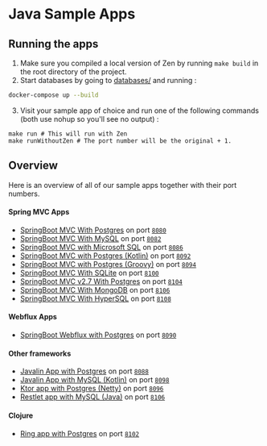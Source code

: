 # Java Sample Apps

## Running the apps
1. Make sure you compiled a local version of Zen by running `make build` in the root directory of the project.
2. Start databases by going to [databases/](./databases/) and running :
```bash
docker-compose up --build
```
3. Visit your sample app of choice and run one of the following commands (both use nohup so you'll see no output) :
```shell
make run # This will run with Zen
make runWithoutZen # The port number will be the original + 1.
```

## Overview
Here is an overview of all of our sample apps together with their port numbers.

#### Spring MVC Apps
- [SpringBoot MVC With Postgres](./SpringBootPostgres) on port [`8080`](http://localhost:8080/)
- [SpringBoot MVC With MySQL](./SpringBootMySQL) on port [`8082`](http://localhost:8082/)
- [SpringBoot MVC with Microsoft SQL](./SpringBootMSSQL) on port [`8086`](http://localhost:8086/)
- [SpringBoot MVC with Postgres (Kotlin)](./SpringMVCPostgresKotlin) on port [`8092`](http://localhost:8092/)
- [SpringBoot MVC with Postgres (Groovy)](./SpringMVCPostgresGroovy) on port [`8094`](http://localhost:8094/)
- [SpringBoot MVC With SQLite](./SpringBootSQLite) on port [`8100`](http://localhost:8100/)
- [SpringBoot MVC v2.7 With Postgres](./SpringBoot2.7Postgres) on port [`8104`](http://localhost:8104/)
- [SpringBoot MVC With MongoDB](./SpringBootMongo) on port [`8106`](http://localhost:8106/)
- [SpringBoot MVC With HyperSQL](./SpringBootPostgres) on port [`8108`](http://localhost:8108/)

#### Webflux Apps
- [SpringBoot Webflux with Postgres](./SpringWebfluxSampleApp) on port [`8090`](http://localhost:8090/)

#### Other frameworks
- [Javalin App with Postgres](./JavalinPostgres) on port [`8088`](http://localhost:8088/)
- [Javalin App with MySQL (Kotlin)](./JavalinMySQLKotlin/) on port [`8098`](http://localhost:8098)
- [Ktor app with Postgres (Netty)](./KtorPostgresNetty) on port [`8096`](http://localhost:8096)
- [Restlet app with MySQL (Java)](./JavaRestletMySQL/) on port [`8106`](http://localhost:8106)

#### Clojure
- [Ring app with Postgres](./RingClojurePostgres) on port [`8102`](http://localhost:8102/)
